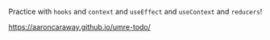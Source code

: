 Practice with `hooks` and `context` and `useEffect` and `useContext` and `reducers`!

https://aaroncaraway.github.io/umre-todo/
